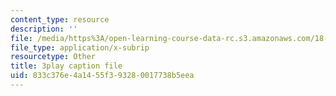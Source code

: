 ```yaml
---
content_type: resource
description: ''
file: /media/https%3A/open-learning-course-data-rc.s3.amazonaws.com/18-02sc-multivariable-calculus-fall-2010/833c376e4a1455f393280017738b5eea_f2KsJBClJ1g.vtt
file_type: application/x-subrip
resourcetype: Other
title: 3play caption file
uid: 833c376e-4a14-55f3-9328-0017738b5eea
---
```


